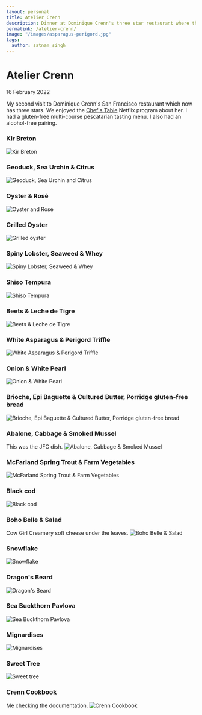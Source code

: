 ```yaml
---
layout: personal
title: Atelier Crenn
description: Dinner at Dominique Crenn's three star restaurant where the menu is described with poetry.
permalink: /atelier-crenn/
image: "/images/asparagus-perigord.jpg"
tags:
  author: satnam_singh
---
```

# Atelier Crenn
16 February 2022

My second visit to Dominique Crenn's San Francisco restaurant which now has three stars. We enjoyed the [Chef's Table](https://www.netflix.com/watch/80075152) Netflix program about her. I had a gluten-free multi-course pescatarian tasting menu. I also had an alcohol-free pairing.

### Kir Breton
![Kir Breton](/images/kir-breton.jpg)

### Geoduck, Sea Urchin & Citrus
![Geoduck, Sea Urchin and Citrus](/images/geoduck-sea-urchin.jpg)

### Oyster & Rosé
![Oyster and Rosé](/images/oyster-rose.jpg)

### Grilled Oyster
![Grilled oyster](/images/grilled-oyster.jpg)

### Spiny Lobster, Seaweed & Whey
![Spiny Lobster, Seaweed & Whey](/images/spiny-lobster.jpg)

### Shiso Tempura
![Shiso Tempura](/images/shiso-tempura.jpg)

### Beets & Leche de Tigre
![Beets & Leche de Tigre](/images/beets-leche.jpg)

### White Asparagus & Perigord Triffle
![White Asparagus & Perigord Triffle](/images/asparagus-perigord.jpg)

### Onion & White Pearl
![Onion & White Pearl](/images/onion-white-pearl.jpg)

### Brioche, Epi Baguette & Cultured Butter, Porridge gluten-free bread
![Brioche, Epi Baguette & Cultured Butter, Porridge gluten-free bread](/images/brioche-epi-gf.jpg)

### Abalone, Cabbage & Smoked Mussel
This was the JFC dish.
![Abalone, Cabbage & Smoked Mussel](/images/abalone-smoked-mussel.jpg)

### McFarland Spring Trout & Farm Vegetables
![McFarland Spring Trout & Farm Vegetables](/images/trout-farm-vegetables.jpg)

### Black cod
![Black cod](/images/black-cod-crenn.jpg)

### Boho Belle & Salad
Cow Girl Creamery soft cheese under the leaves.
![Boho Belle & Salad](/images/boho-belle.jpg)

### Snowflake
![Snowflake](/images/snowflake-crenn.jpg)

### Dragon's Beard
![Dragon's Beard](/images/dragons-beard.jpg)

### Sea Buckthorn Pavlova
![Sea Buckthorn Pavlova](/images/sea-buckthorn.jpg)

### Mignardises
![Mignardises](/images/mignardises.jpg)

### Sweet Tree
![Sweet tree](/images/sweet-tree.jpg)

### Crenn Cookbook
Me checking the documentation.
![Crenn Cookbook](/images/satnam-crenn-book.jpg)